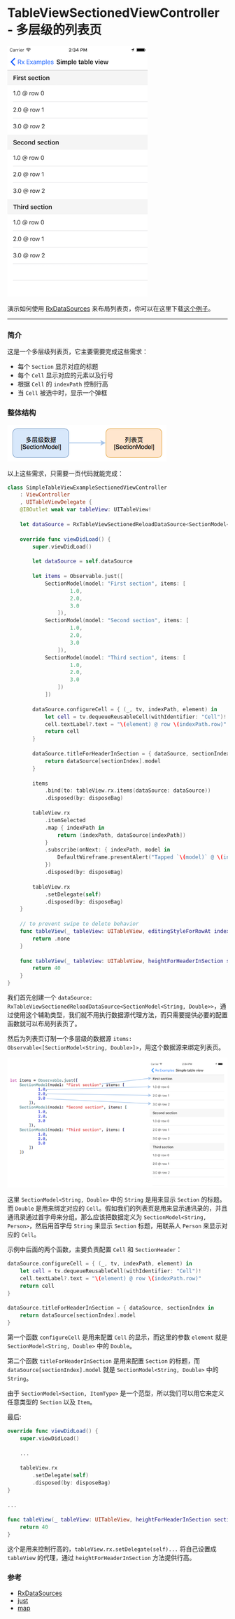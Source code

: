 # TableViewSectionedViewController - 多层级的列表页

![](/assets/MoreDemo/TableViewSectionedViewController/TableViewSectionedViewControllerFull.png)

演示如何使用 [RxDataSources] 来布局列表页，你可以在这里下载[这个例子]。

---

### 简介

这是一个多层级列表页，它主要需要完成这些需求：

* 每个 `Section` 显示对应的标题
* 每个 `Cell` 显示对应的元素以及行号
* 根据 `Cell` 的 `indexPath` 控制行高
* 当 `Cell` 被选中时，显示一个弹框

### 整体结构

![](/assets/MoreDemo/TableViewSectionedViewController/All.png)

以上这些需求，只需要一页代码就能完成：

```swift
class SimpleTableViewExampleSectionedViewController
    : ViewController
    , UITableViewDelegate {
    @IBOutlet weak var tableView: UITableView!

    let dataSource = RxTableViewSectionedReloadDataSource<SectionModel<String, Double>>()

    override func viewDidLoad() {
        super.viewDidLoad()

        let dataSource = self.dataSource

        let items = Observable.just([
            SectionModel(model: "First section", items: [
                    1.0,
                    2.0,
                    3.0
                ]),
            SectionModel(model: "Second section", items: [
                    1.0,
                    2.0,
                    3.0
                ]),
            SectionModel(model: "Third section", items: [
                    1.0,
                    2.0,
                    3.0
                ])
            ])

        dataSource.configureCell = { (_, tv, indexPath, element) in
            let cell = tv.dequeueReusableCell(withIdentifier: "Cell")!
            cell.textLabel?.text = "\(element) @ row \(indexPath.row)"
            return cell
        }

        dataSource.titleForHeaderInSection = { dataSource, sectionIndex in
            return dataSource[sectionIndex].model
        }

        items
            .bind(to: tableView.rx.items(dataSource: dataSource))
            .disposed(by: disposeBag)

        tableView.rx
            .itemSelected
            .map { indexPath in
                return (indexPath, dataSource[indexPath])
            }
            .subscribe(onNext: { indexPath, model in
                DefaultWireframe.presentAlert("Tapped `\(model)` @ \(indexPath)")
            })
            .disposed(by: disposeBag)

        tableView.rx
            .setDelegate(self)
            .disposed(by: disposeBag)
    }

    // to prevent swipe to delete behavior
    func tableView(_ tableView: UITableView, editingStyleForRowAt indexPath: IndexPath) -> UITableViewCellEditingStyle {
        return .none
    }

    func tableView(_ tableView: UITableView, heightForHeaderInSection section: Int) -> CGFloat {
        return 40
    }
}
```

我们首先创建一个 `dataSource: RxTableViewSectionedReloadDataSource<SectionModel<String, Double>>`，通过使用这个辅助类型，我们就不用执行数据源代理方法，而只需要提供必要的配置函数就可以布局列表页了。

然后为列表页订制一个多层级的数据源 `items:  Observable<[SectionModel<String, Double>]>`，用这个数据源来绑定列表页。

![](/assets/MoreDemo/TableViewSectionedViewController/bindings.png)


这里 `SectionModel<String, Double>` 中的 `String` 是用来显示 `Section` 的标题。而 `Double` 是用来绑定对应的 `Cell`。假如我们的列表页是用来显示通讯录的，并且通讯录通过首字母来分组。那么应该把数据定义为 `SectionModel<String, Person>`，然后用首字母 `String` 来显示 `Section` 标题，用联系人 `Person` 来显示对应的 `Cell`。

示例中后面的两个函数，主要负责配置 `Cell` 和 `SectionHeader`：

```swift
dataSource.configureCell = { (_, tv, indexPath, element) in
    let cell = tv.dequeueReusableCell(withIdentifier: "Cell")!
    cell.textLabel?.text = "\(element) @ row \(indexPath.row)"
    return cell
}

dataSource.titleForHeaderInSection = { dataSource, sectionIndex in
    return dataSource[sectionIndex].model
}
```

第一个函数 `configureCell` 是用来配置 `Cell` 的显示，而这里的参数 `element` 就是 `SectionModel<String, Double>` 中的 `Double`。

第二个函数 `titleForHeaderInSection` 是用来配置 `Section` 的标题，而 `dataSource[sectionIndex].model` 就是 `SectionModel<String, Double>` 中的 `String`。

由于 `SectionModel<Section, ItemType>` 是一个范型，所以我们可以用它来定义任意类型的 `Section` 以及 `Item`。

最后:

```swift
override func viewDidLoad() {
    super.viewDidLoad()

    ...

    tableView.rx
        .setDelegate(self)
        .disposed(by: disposeBag)
}

...

func tableView(_ tableView: UITableView, heightForHeaderInSection section: Int) -> CGFloat {
    return 40
}
```

这个是用来控制行高的，`tableView.rx.setDelegate(self)...` 将自己设置成 `tableView` 的代理，通过 `heightForHeaderInSection` 方法提供行高。

### 参考

* [RxDataSources]
* [just]
* [map]


[RxDataSources]:https://github.com/RxSwiftCommunity/RxDataSources
[这个例子]:https://github.com/ReactiveX/RxSwift/tree/master/RxExample/RxExample/Examples/SimpleTableViewExampleSectioned
[just]:/content/decision_tree/just.md
[map]:/content/decision_tree/map.md
